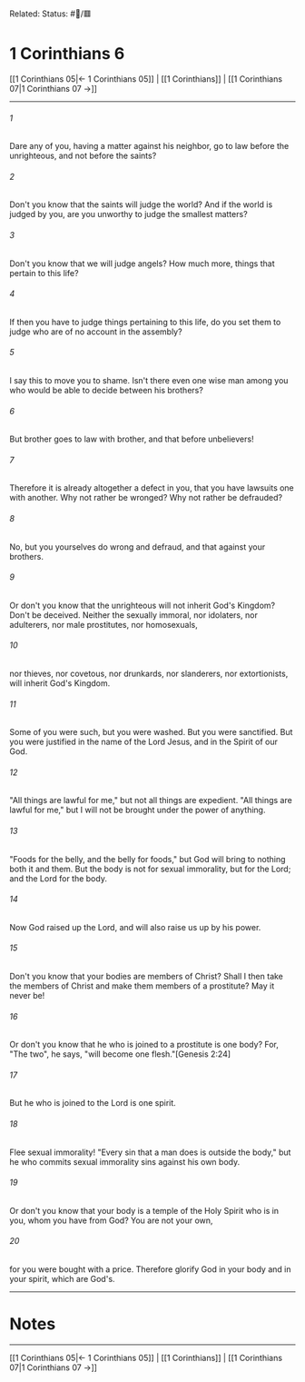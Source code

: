 Related:
Status: #📖/🟥
# 1 Corinthians 6

[[1 Corinthians 05|← 1 Corinthians 05]] | [[1 Corinthians]] | [[1 Corinthians 07|1 Corinthians 07 →]]
***



###### 1 
Dare any of you, having a matter against his neighbor, go to law before the unrighteous, and not before the saints? 

###### 2 
Don't you know that the saints will judge the world? And if the world is judged by you, are you unworthy to judge the smallest matters? 

###### 3 
Don't you know that we will judge angels? How much more, things that pertain to this life? 

###### 4 
If then you have to judge things pertaining to this life, do you set them to judge who are of no account in the assembly? 

###### 5 
I say this to move you to shame. Isn't there even one wise man among you who would be able to decide between his brothers? 

###### 6 
But brother goes to law with brother, and that before unbelievers! 

###### 7 
Therefore it is already altogether a defect in you, that you have lawsuits one with another. Why not rather be wronged? Why not rather be defrauded? 

###### 8 
No, but you yourselves do wrong and defraud, and that against your brothers. 

###### 9 
Or don't you know that the unrighteous will not inherit God's Kingdom? Don't be deceived. Neither the sexually immoral, nor idolaters, nor adulterers, nor male prostitutes, nor homosexuals, 

###### 10 
nor thieves, nor covetous, nor drunkards, nor slanderers, nor extortionists, will inherit God's Kingdom. 

###### 11 
Some of you were such, but you were washed. But you were sanctified. But you were justified in the name of the Lord Jesus, and in the Spirit of our God. 

###### 12 
"All things are lawful for me," but not all things are expedient. "All things are lawful for me," but I will not be brought under the power of anything. 

###### 13 
"Foods for the belly, and the belly for foods," but God will bring to nothing both it and them. But the body is not for sexual immorality, but for the Lord; and the Lord for the body. 

###### 14 
Now God raised up the Lord, and will also raise us up by his power. 

###### 15 
Don't you know that your bodies are members of Christ? Shall I then take the members of Christ and make them members of a prostitute? May it never be! 

###### 16 
Or don't you know that he who is joined to a prostitute is one body? For, "The two", he says, "will become one flesh."<crossref intro="6:16">[Genesis 2:24]</crossref> 

###### 17 
But he who is joined to the Lord is one spirit. 

###### 18 
Flee sexual immorality! "Every sin that a man does is outside the body," but he who commits sexual immorality sins against his own body. 

###### 19 
Or don't you know that your body is a temple of the Holy Spirit who is in you, whom you have from God? You are not your own, 

###### 20 
for you were bought with a price. Therefore glorify God in your body and in your spirit, which are God's.

---
# Notes


***
[[1 Corinthians 05|← 1 Corinthians 05]] | [[1 Corinthians]] | [[1 Corinthians 07|1 Corinthians 07 →]]

